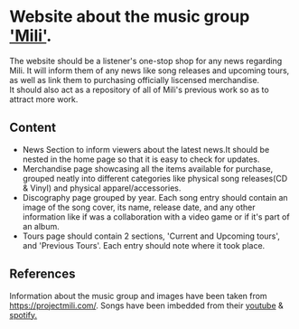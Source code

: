 <h1>Website about the music group <a href="https://www.youtube.com/@ProjectMili" target="_blank">'Mili'</a>.</h1>
<p>The website should be a listener's one-stop shop for any news regarding Mili. It will inform them of any news like song releases and upcoming tours, as well as link them to purchasing officially liscensed merchandise.<br>
It should also act as a repository of all of Mili's previous work so as to attract more work.</p>

<h2>Content</h2>
<ul>
    <li>News Section to inform viewers about the latest news.It should be nested in the home page so that it is easy to check for updates.</li>
    <li>Merchandise page showcasing all the items available for purchase, grouped neatly into different categories like physical song releases(CD & Vinyl) and physical apparel/accessories.</li>
    <li>Discography page grouped by year. Each song entry should contain an image of the song cover, its name, release date, and any other information like if was a collaboration with a video game or if it's part of an album.</li>
    <li>Tours page should contain 2 sections, 'Current and Upcoming tours', and 'Previous Tours'. Each entry should note where it took place.</li>
</ul>

<h2>References</h2>
Information about the music group and images have been taken from <a href="https://projectmili.com/" target="_blank">https://projectmili.com/</a>. 
Songs have been imbedded from their <a href="https://www.youtube.com/user/ProjectMili" target="_blank">youtube</a> & <a href="https://open.spotify.com/user/projectmili" target="_blank">spotify.</a>

